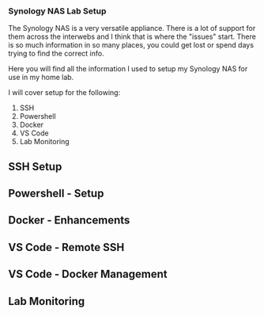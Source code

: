 ### Synology NAS Lab Setup

The Synology NAS is a very versatile appliance. There is a lot of support for them across the interwebs and I think
that is where the "issues" start. There is so much information in so many places, you could get lost or spend days
trying to find the correct info.

Here you will find all the information I used to setup my Synology NAS for use in my home lab. 

I will cover setup for the following:

1. SSH
2. Powershell
3. Docker
4. VS Code
5. Lab Monitoring


## SSH Setup


## Powershell - Setup


## Docker - Enhancements


## VS Code - Remote SSH


## VS Code - Docker Management


## Lab Monitoring



